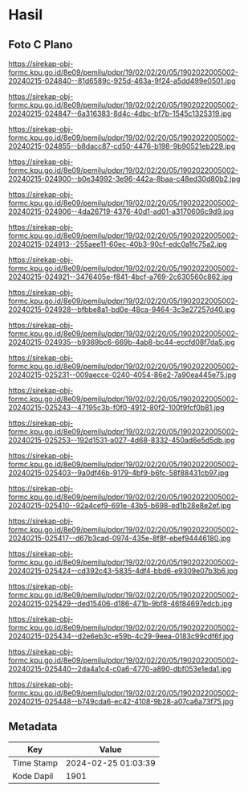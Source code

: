 # Hasil

## Foto C Plano

https://sirekap-obj-formc.kpu.go.id/8e09/pemilu/pdpr/19/02/02/20/05/1902022005002-20240215-024840--81d6589c-925d-463a-9f24-a5dd499e0501.jpg

https://sirekap-obj-formc.kpu.go.id/8e09/pemilu/pdpr/19/02/02/20/05/1902022005002-20240215-024847--6a316383-8d4c-4dbc-bf7b-1545c1325319.jpg

https://sirekap-obj-formc.kpu.go.id/8e09/pemilu/pdpr/19/02/02/20/05/1902022005002-20240215-024855--b8dacc87-cd50-4476-b198-9b90521eb229.jpg

https://sirekap-obj-formc.kpu.go.id/8e09/pemilu/pdpr/19/02/02/20/05/1902022005002-20240215-024900--b0e34992-3e96-442a-8baa-c48ed30d80b2.jpg

https://sirekap-obj-formc.kpu.go.id/8e09/pemilu/pdpr/19/02/02/20/05/1902022005002-20240215-024906--4da26719-4376-40d1-ad01-a3170606c9d9.jpg

https://sirekap-obj-formc.kpu.go.id/8e09/pemilu/pdpr/19/02/02/20/05/1902022005002-20240215-024913--255aee11-60ec-40b3-90cf-edc0a1fc75a2.jpg

https://sirekap-obj-formc.kpu.go.id/8e09/pemilu/pdpr/19/02/02/20/05/1902022005002-20240215-024921--3476405e-f841-4bcf-a769-2c630560c862.jpg

https://sirekap-obj-formc.kpu.go.id/8e09/pemilu/pdpr/19/02/02/20/05/1902022005002-20240215-024928--bfbbe8a1-bd0e-48ca-9464-3c3e27257d40.jpg

https://sirekap-obj-formc.kpu.go.id/8e09/pemilu/pdpr/19/02/02/20/05/1902022005002-20240215-024935--b9369bc6-669b-4ab8-bc44-eccfd08f7da5.jpg

https://sirekap-obj-formc.kpu.go.id/8e09/pemilu/pdpr/19/02/02/20/05/1902022005002-20240215-025231--009aecce-0240-4054-86e2-7a90ea445e75.jpg

https://sirekap-obj-formc.kpu.go.id/8e09/pemilu/pdpr/19/02/02/20/05/1902022005002-20240215-025243--47195c3b-f0f0-4912-80f2-100f9fcf0b81.jpg

https://sirekap-obj-formc.kpu.go.id/8e09/pemilu/pdpr/19/02/02/20/05/1902022005002-20240215-025253--192d1531-a027-4d68-8332-450ad6e5d5db.jpg

https://sirekap-obj-formc.kpu.go.id/8e09/pemilu/pdpr/19/02/02/20/05/1902022005002-20240215-025403--9a0df46b-9179-4bf9-b6fc-58f88431cb97.jpg

https://sirekap-obj-formc.kpu.go.id/8e09/pemilu/pdpr/19/02/02/20/05/1902022005002-20240215-025410--92a4cef9-691e-43b5-b698-ed1b28e8e2ef.jpg

https://sirekap-obj-formc.kpu.go.id/8e09/pemilu/pdpr/19/02/02/20/05/1902022005002-20240215-025417--d67b3cad-0974-435e-8f8f-ebef94446180.jpg

https://sirekap-obj-formc.kpu.go.id/8e09/pemilu/pdpr/19/02/02/20/05/1902022005002-20240215-025424--cd392c43-5835-4df4-bbd6-e9309e07b3b6.jpg

https://sirekap-obj-formc.kpu.go.id/8e09/pemilu/pdpr/19/02/02/20/05/1902022005002-20240215-025429--ded15406-d186-471b-9bf8-46f84697edcb.jpg

https://sirekap-obj-formc.kpu.go.id/8e09/pemilu/pdpr/19/02/02/20/05/1902022005002-20240215-025434--d2e6eb3c-e59b-4c29-9eea-0183c99cdf6f.jpg

https://sirekap-obj-formc.kpu.go.id/8e09/pemilu/pdpr/19/02/02/20/05/1902022005002-20240215-025440--2da4a1c4-c0a6-4770-a890-dbf053e1eda1.jpg

https://sirekap-obj-formc.kpu.go.id/8e09/pemilu/pdpr/19/02/02/20/05/1902022005002-20240215-025448--b749cda6-ec42-4108-9b28-a07ca6a73f75.jpg


## Metadata

| Key        | Value               |
| ---------- | ------------------- |
| Time Stamp | 2024-02-25 01:03:39 |
| Kode Dapil | 1901                |




